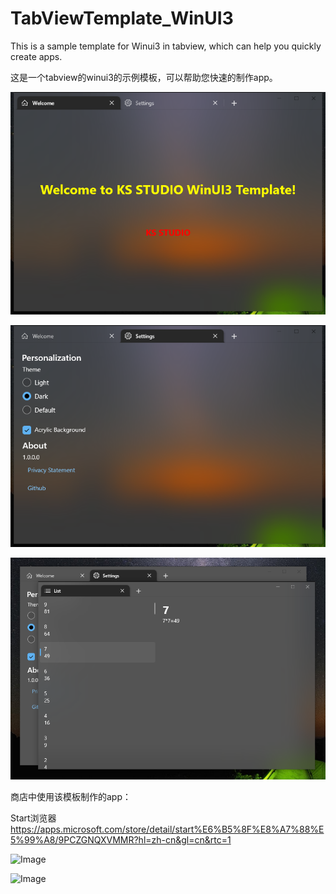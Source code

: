 # TabViewTemplate_WinUI3
This is a sample template for Winui3 in tabview, which can help you quickly create apps.

这是一个tabview的winui3的示例模板，可以帮助您快速的制作app。

![Image](https://github.com/kaishistudio/TabView1Template_WinUI3/blob/master/App1/App1/Assets/1.png)

![Image](https://github.com/kaishistudio/TabView1Template_WinUI3/blob/master/App1/App1/Assets/2.png)

![Image](https://github.com/kaishistudio/TabView1Template_WinUI3/blob/master/App1/App1/Assets/3.png)



商店中使用该模板制作的app：

Start浏览器 https://apps.microsoft.com/store/detail/start%E6%B5%8F%E8%A7%88%E5%99%A8/9PCZGNQXVMMR?hl=zh-cn&gl=cn&rtc=1

![Image](https://store-images.s-microsoft.com/image/apps.38908.14164509648196138.ded3847f-7f38-46ea-a57b-c93f0665d696.3332c641-d30c-48b0-8a9e-7ca2512f6ff5?h=768)

![Image](https://store-images.s-microsoft.com/image/apps.54745.14164509648196138.ded3847f-7f38-46ea-a57b-c93f0665d696.9f7cb487-be8f-49c2-9924-70e7f70f9ba8?h=768)
